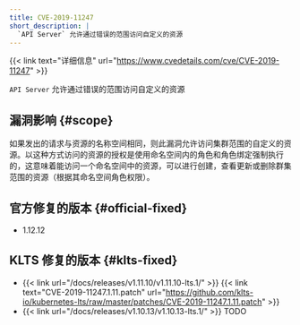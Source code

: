 ```yaml
---
title: CVE-2019-11247
short_description: |
  `API Server` 允许通过错误的范围访问自定义的资源
---
```


{{< link text="详细信息" url="https://www.cvedetails.com/cve/CVE-2019-11247" >}}

`API Server` 允许通过错误的范围访问自定义的资源

## 漏洞影响 {#scope}

如果发出的请求与资源的名称空间相同，则此漏洞允许访问集群范围的自定义的资源。以这种方式访问的资源的授权是使用命名空间内的角色和角色绑定强制执行的，这意味着能访问一个命名空间中的资源，可以进行创建，查看更新或删除群集范围的资源（根据其命名空间角色权限）。

## 官方修复的版本 {#official-fixed}

- 1.12.12

## KLTS 修复的版本 {#klts-fixed}

- {{< link url="/docs/releases/v1.11.10/v1.11.10-lts.1/" >}} {{< link text="CVE-2019-11247.1.11.patch" url="https://github.com/klts-io/kubernetes-lts/raw/master/patches/CVE-2019-11247.1.11.patch" >}}
- {{< link url="/docs/releases/v1.10.13/v1.10.13-lts.1/" >}} TODO
